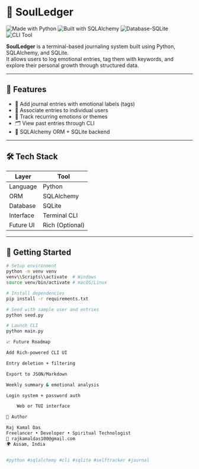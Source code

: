 # 🧠 SoulLedger

![Made with Python](https://img.shields.io/badge/Made%20with-Python-blue)
![Built with SQLAlchemy](https://img.shields.io/badge/ORM-SQLAlchemy-red)
![Database-SQLite](https://img.shields.io/badge/Database-SQLite-lightgrey)
![CLI Tool](https://img.shields.io/badge/interface-Terminal%20CLI-yellow)

**SoulLedger** is a terminal-based journaling system built using Python, SQLAlchemy, and SQLite.  
It allows users to log emotional entries, tag them with keywords, and explore their personal growth through structured data.

---

## 📌 Features

- 📝 Add journal entries with emotional labels (tags)
- 👤 Associate entries to individual users
- 🧠 Track recurring emotions or themes
- 🗂️ View past entries through CLI
- 🧪 SQLAlchemy ORM + SQLite backend

---

## 🛠️ Tech Stack

| Layer       | Tool              |
|-------------|-------------------|
| Language    | Python            |
| ORM         | SQLAlchemy        |
| Database    | SQLite            |
| Interface   | Terminal CLI      |
| Future UI   | Rich (Optional)   |

---

## 🚀 Getting Started

```bash
# Setup environment
python -m venv venv
venv\\Scripts\\activate  # Windows
source venv/bin/activate # macOS/Linux

# Install dependencies
pip install -r requirements.txt

# Seed with sample user and entries
python seed.py

# Launch CLI
python main.py

📈 Future Roadmap

Add Rich-powered CLI UI

Entry deletion + filtering

Export to JSON/Markdown

Weekly summary & emotional analysis

Login system + password auth

    Web or TUI interface

👤 Author

Raj Kamal Das
Freelancer • Developer • Spiritual Technologist
📧 rajkamaldas100@gmail.com
🌍 Assam, India


#python #sqlalchemy #cli #sqlite #selftracker #journal
